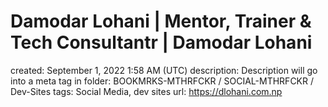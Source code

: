 # Damodar Lohani | Mentor, Trainer & Tech Consultantr | Damodar Lohani

created: September 1, 2022 1:58 AM (UTC)
description: Description will go into a meta tag in
folder: BOOKMRKS-MTHRFCKR / SOCIAL-MTHRFCKR / Dev-Sites
tags: Social Media, dev sites
url: https://dlohani.com.np